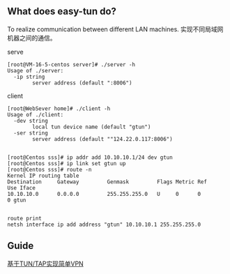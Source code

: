 ## What does easy-tun do?
To realize communication between different LAN machines.
实现不同局域网机器之间的通信。

serve

```
[root@VM-16-5-centos server]# ./server -h
Usage of ./server:
  -ip string
    	server address (default ":8006")

```

client
```
[root@WebSever home]# ./client -h
Usage of ./client:
  -dev string
    	local tun device name (default "gtun")
  -ser string
    	server address (default ""124.22.0.117:8006")


[root@Centos sss]# ip addr add 10.10.10.1/24 dev gtun
[root@Centos sss]# ip link set gtun up
[root@Centos sss]# route -n
Kernel IP routing table
Destination     Gateway         Genmask         Flags Metric Ref    Use Iface
10.10.10.0      0.0.0.0         255.255.255.0   U     0      0        0 gtun


route print
netsh interface ip add address "gtun" 10.10.10.1 255.255.255.0
```


## Guide
[基于TUN/TAP实现简单VPN](https://blog.csdn.net/qq_63445283/article/details/123779498)
